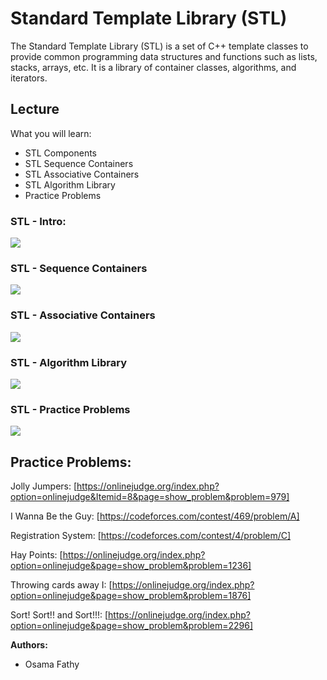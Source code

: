 # Standard Template Library (STL)

The Standard Template Library (STL) is a set of C++ template classes to provide common programming data structures and functions such as lists, stacks, arrays, etc. It is a library of container classes, algorithms, and iterators.

## Lecture 

What you will learn:
- STL Components
- STL Sequence Containers
- STL Associative Containers
- STL Algorithm Library
- Practice Problems

### STL - Intro:
[![](https://img.youtube.com/vi/RR3loX9h2p4/mq1.jpg)](https://www.youtube.com/watch?v=RR3loX9h2p4)

### STL - Sequence Containers
[![](https://img.youtube.com/vi/vRiLGeCHswE/mq1.jpg)](https://www.youtube.com/watch?v=vRiLGeCHswE)

### STL - Associative Containers
[![](https://img.youtube.com/vi/cUi9AZSyexU/mq1.jpg)](https://www.youtube.com/watch?v=cUi9AZSyexU)

### STL - Algorithm Library
[![](https://img.youtube.com/vi/lq_VcPxadD8/mq1.jpg)](https://www.youtube.com/watch?v=lq_VcPxadD8)

### STL - Practice Problems
[![](https://img.youtube.com/vi/ADpS--CYrx0/mq1.jpg)](https://www.youtube.com/watch?v=ADpS--CYrx0)


## Practice Problems:

Jolly Jumpers: [https://onlinejudge.org/index.php?option=onlinejudge&Itemid=8&page=show_problem&problem=979]

I Wanna Be the Guy:  [https://codeforces.com/contest/469/problem/A]

Registration System: [https://codeforces.com/contest/4/problem/C]

Hay Points: [https://onlinejudge.org/index.php?option=onlinejudge&page=show_problem&problem=1236]

Throwing cards away I: [https://onlinejudge.org/index.php?option=onlinejudge&page=show_problem&problem=1876]

Sort! Sort!! and Sort!!!: [https://onlinejudge.org/index.php?option=onlinejudge&page=show_problem&problem=2296]


**Authors:**
* Osama Fathy
